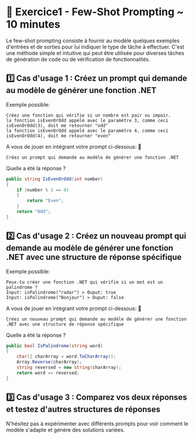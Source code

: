 # 📝 Exercice1 - Few-Shot Prompting ~ 10 minutes

Le few-shot prompting consiste à fournir au modèle quelques exemples d'entrées et de sorties pour lui indiquer le type
de tâche à effectuer. C'est une méthode simple et intuitive qui peut être utilisée pour diverses tâches de génération de
code ou de vérification de fonctionnalités.

## 1️⃣ Cas d'usage 1 : Créez un prompt qui demande au modèle de générer une fonction .NET

Exemple possible:

```
Créez une fonction qui vérifie si un nombre est pair ou impair.
la fonction isEvenOrOdd appelé avec le paramètre 3, comme ceci isEvenOrOdd(3), doit me retourner "odd"
la fonction isEvenOrOdd appelé avec le paramètre 4, comme ceci isEvenOrOdd(4), doit me retourner "even"
```

A vous de jouer en intégrant votre prompt ci-dessous: 👀

```
Créez un prompt qui demande au modèle de générer une fonction .NET
```

Quelle a été la réponse ?

```csharp
public string IsEvenOrOdd(int number)
{
    if (number % 2 == 0)
    {
        return "Even";
    }
    return "Odd";
}
```

## 2️⃣ Cas d'usage 2 : Créez un nouveau prompt qui demande au modèle de générer une fonction .NET avec une structure de réponse spécifique

Exemple possible:

```
Peux-tu créer une fonction .NET qui vérifie si un mot est un palindrome ?
Input: isPalindrome("radar") > Ouput: true
Input: isPalindrome("Bonjour") > Ouput: false
```

A vous de jouer en intégrant votre prompt ci-dessous: 👀

```
Créez un nouveau prompt qui demande au modèle de générer une fonction .NET avec une structure de réponse spécifique
```

Quelle a été la réponse ?

```csharp
public bool IsPalindrome(string word)
{
    char[] charArray = word.ToCharArray();
    Array.Reverse(charArray);
    string reversed = new string(charArray);
    return word == reversed;
}
```

## 3️⃣ Cas d'usage 3 : Comparez vos deux réponses et testez d'autres structures de réponses

N'hésitez pas à expérimenter avec différents prompts pour voir comment le modèle s'adapte et génère des solutions
variées.
